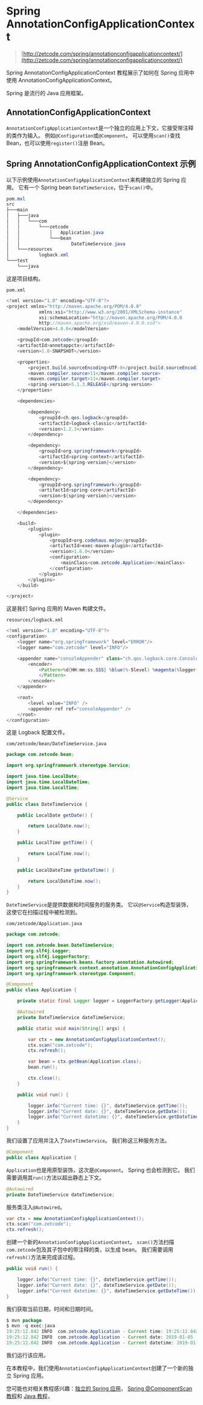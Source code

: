 # Spring AnnotationConfigApplicationContext

> [http://zetcode.com/spring/annotationconfigapplicationcontext/](http://zetcode.com/spring/annotationconfigapplicationcontext/)

Spring AnnotationConfigApplicationContext 教程展示了如何在 Spring 应用中使用 AnnotationConfigApplicationContext。

Spring 是流行的 Java 应用框架。

## AnnotationConfigApplicationContext

`AnnotationConfigApplicationContext`是一个独立的应用上下文，它接受带注释的类作为输入。 例如`@Configuration`或`@Component`。 可以使用`scan()`查找 Bean，也可以使用`register()`注册 Bean。

## Spring AnnotationConfigApplicationContext 示例

以下示例使用`AnnotationConfigApplicationContext`来构建独立的 Spring 应用。 它有一个 Spring bean `DateTimeService`，位于`scan()`中。

```java
pom.mxl
src
├───main
│   ├───java
│   │   └───com
│   │       └───zetcode
│   │           │   Application.java
│   │           └───bean
│   │                   DateTimeService.java
│   └───resources
│           logback.xml
└───test
    └───java

```

这是项目结构。

`pom.xml`

```java
<?xml version="1.0" encoding="UTF-8"?>
<project xmlns="http://maven.apache.org/POM/4.0.0"
            xmlns:xsi="http://www.w3.org/2001/XMLSchema-instance"
            xsi:schemaLocation="http://maven.apache.org/POM/4.0.0
            http://maven.apache.org/xsd/maven-4.0.0.xsd">
    <modelVersion>4.0.0</modelVersion>

    <groupId>com.zetcode</groupId>
    <artifactId>annotappctx</artifactId>
    <version>1.0-SNAPSHOT</version>

    <properties>
        <project.build.sourceEncoding>UTF-8</project.build.sourceEncoding>
        <maven.compiler.source>11</maven.compiler.source>
        <maven.compiler.target>11</maven.compiler.target>
        <spring-version>5.1.3.RELEASE</spring-version>
    </properties>

    <dependencies>

        <dependency>
            <groupId>ch.qos.logback</groupId>
            <artifactId>logback-classic</artifactId>
            <version>1.2.3</version>
        </dependency>

        <dependency>
            <groupId>org.springframework</groupId>
            <artifactId>spring-context</artifactId>
            <version>${spring-version}</version>
        </dependency>

        <dependency>
            <groupId>org.springframework</groupId>
            <artifactId>spring-core</artifactId>
            <version>${spring-version}</version>
        </dependency>

    </dependencies>

    <build>
        <plugins>
            <plugin>
                <groupId>org.codehaus.mojo</groupId>
                <artifactId>exec-maven-plugin</artifactId>
                <version>1.6.0</version>
                <configuration>
                    <mainClass>com.zetcode.Application</mainClass>
                </configuration>
            </plugin>
        </plugins>
    </build>

</project>

```

这是我们 Spring 应用的 Maven 构建文件。

`resources/logback.xml`

```java
<?xml version="1.0" encoding="UTF-8"?>
<configuration>
    <logger name="org.springframework" level="ERROR"/>
    <logger name="com.zetcode" level="INFO"/>

    <appender name="consoleAppender" class="ch.qos.logback.core.ConsoleAppender">
        <encoder>
            <Pattern>%d{HH:mm:ss.SSS} %blue(%-5level) %magenta(%logger{36}) - %msg %n
            </Pattern>
        </encoder>
    </appender>

    <root>
        <level value="INFO" />
        <appender-ref ref="consoleAppender" />
    </root>
</configuration>

```

这是 Logback 配置文件。

`com/zetcode/bean/DateTimeService.java`

```java
package com.zetcode.bean;

import org.springframework.stereotype.Service;

import java.time.LocalDate;
import java.time.LocalDateTime;
import java.time.LocalTime;

@Service
public class DateTimeService {

    public LocalDate getDate() {

        return LocalDate.now();
    }

    public LocalTime getTime() {

        return LocalTime.now();
    }

    public LocalDateTime getDateTime() {

        return LocalDateTime.now();
    }
}

```

`DateTimeService`是提供数据和时间服务的服务类。 它以`@Service`构造型装饰，这使它在扫描过程中被检测到。

`com/zetcode/Application.java`

```java
package com.zetcode;

import com.zetcode.bean.DateTimeService;
import org.slf4j.Logger;
import org.slf4j.LoggerFactory;
import org.springframework.beans.factory.annotation.Autowired;
import org.springframework.context.annotation.AnnotationConfigApplicationContext;
import org.springframework.stereotype.Component;

@Component
public class Application {

    private static final Logger logger = LoggerFactory.getLogger(Application.class);

    @Autowired
    private DateTimeService dateTimeService;

    public static void main(String[] args) {

        var ctx = new AnnotationConfigApplicationContext();
        ctx.scan("com.zetcode");
        ctx.refresh();

        var bean = ctx.getBean(Application.class);
        bean.run();

        ctx.close();
    }

    public void run() {

        logger.info("Current time: {}", dateTimeService.getTime());
        logger.info("Current date: {}", dateTimeService.getDate());
        logger.info("Current datetime: {}", dateTimeService.getDateTime());
    }
}

```

我们设置了应用并注入了`DateTimeService`。 我们称这三种服务方法。

```java
@Component
public class Application {

```

`Application`也是用原型装饰，这次是`@Component`。 Spring 也会检测到它。 我们需要调用其`run()`方法以超出静态上下文。

```java
@Autowired
private DateTimeService dateTimeService;    

```

服务类注入`@Autowired`。

```java
var ctx = new AnnotationConfigApplicationContext();
ctx.scan("com.zetcode");
ctx.refresh();

```

创建一个新的`AnnotationConfigApplicationContext`。 `scan()`方法扫描`com.zetcode`包及其子包中的带注释的类，以生成 bean。 我们需要调用`refresh()`方法来完成该过程。

```java
public void run() {

    logger.info("Current time: {}", dateTimeService.getTime());
    logger.info("Current date: {}", dateTimeService.getDate());
    logger.info("Current datetime: {}", dateTimeService.getDateTime());
}

```

我们获取当前日期，时间和日期时间。

```java
$ mvn package
$ mvn -q exec:java
19:25:12.842 INFO  com.zetcode.Application - Current time: 19:25:12.842639200
19:25:12.842 INFO  com.zetcode.Application - Current date: 2019-01-05
19:25:12.842 INFO  com.zetcode.Application - Current datetime: 2019-01-05T19:25:12.842639200

```

我们运行该应用。

在本教程中，我们使用`AnnotationConfigApplicationContext`创建了一个新的独立 Spring 应用。

您可能也对相关教程感兴趣：[独立的 Spring 应用](/articles/standalonespring/)， [Spring @ComponentScan 教程](/spring/componentscan/)和 [Java 教程](/lang/java/)，